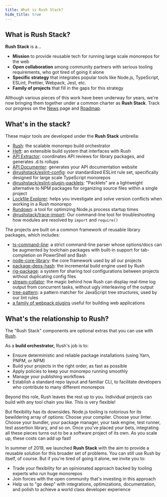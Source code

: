 ```yaml
---
title: What is Rush Stack?
hide_title: true
---
```


## What is Rush Stack?

**Rush Stack** is a...

- **Mission** to provide reusable tech for running large scale monorepos for the web
- **Open collaboration** among community partners with serious tooling requirements, who got tired of going it alone
- **Specific strategy** that integrates popular tools like Node.js, TypeScript, ESLint, Prettier, Webpack, Jest, etc.
- **Family of projects** that fill in the gaps for this strategy

Although various pieces of this work have been underway for years, we're now bringing them together under a common charter as **Rush Stack**. Track our progress on the [News](pages/news.md) page and [Roadmap](pages/overview/roadmap.md).

## What's in the stack?

These major tools are developed under the **Rush Stack** umbrella:

- [Rush](@rushjs/): the scalable monorepo build orchestrator
- [Heft](./pages/heft/overview.md): an extensible build system that interfaces with Rush
- [API Extractor](@api-extractor/): coordinates API reviews for library packages, and generates .d.ts rollups
- [API Documenter](@api-extractor/pages/setup/generating_docs): generates your API documentation website
- [@<!---->rushstack/eslint-config](https://www.npmjs.com/package/@rushstack/eslint-config): our standardized
  ESLint rule set, specifically designed for large scale TypeScript monorepos
- [@<!---->rushstack/eslint-plugin-packlets](https://www.npmjs.com/package/@rushstack/eslint-plugin-packlets):
  "Packlets" are a lightweight alternative to NPM packages for organizing source files within a single project
- [Lockfile Explorer](https://lfx.rushstack.io/): helps you investigate and solve version conflicts when working in a Rush monorepo
- [Rundown](https://www.npmjs.com/package/@rushstack/rundown): a tool for optimizing Node.js process startup times
- [@<!---->rushstack/trace-import](https://www.npmjs.com/package/@rushstack/trace-import): Our command-line tool for troubleshooting how modules are resolved by `import` and `require()`

The projects are built on a common framework of reusable library packages, which includes:

- [ts-command-line](https://www.npmjs.com/package/@rushstack/ts-command-line): a strict command-line parser
  whose options/docs can be augmented by toolchain packages with built-in support for tab-completion on PowerShell and Bash
- [node-core-library](https://www.npmjs.com/package/@rushstack/node-core-library): the core framework
  used by all our projects
- [package-deps-hash](https://www.npmjs.com/package/@rushstack/package-deps-hash): the incremental build engine
  used by Rush
- [rig-package](https://www.npmjs.com/package/@rushstack/rig-package): a system for sharing tool configurations between projects without duplicating config files
- [stream-collator](https://www.npmjs.com/package/@rushstack/stream-collator): the magic behind how Rush can
  display real-time log output from concurrent tasks, without ugly interleaving of the output
- [tree-pattern](https://www.npmjs.com/package/@rushstack/tree-pattern): a pattern matcher for JavaScript tree structures, used by our lint rules
- [a family of webpack plugins](https://github.com/microsoft/rushstack/tree/main/webpack) useful for building web applications

## What's the relationship to Rush?

The "Rush Stack" components are optional extras that you can use with [Rush](@rushjs/).

As a **build orchestrator,** Rush's job is to:

- Ensure deterministic and reliable package installations (using Yarn, PNPM, or NPM)
- Build your projects in the right order, as fast as possible
- Apply policies to keep your monorepo running smoothly
- Manage your publishing workflows
- Establish a standard repo layout and familiar CLI, to facilitate developers who contribute to many different monorepos

Beyond this role, Rush leaves the rest up to you. Individual projects can build with any tool chain you like.
This is very flexible!

But flexibility has its downsides. Node.js tooling is notorious for its bewildering array of options:
Choose your compiler. Choose your linter. Choose your bundler, your package manager, your task engine,
test runner, test assertion library, and so on. Once you've placed your bets, integrating all these pieces
turns out to be a software project of its own. As you scale up, these costs can add up fast!

In summer of 2019, we launched **Rush Stack** with the aim to provide a reusable solution for this broader set of problems. You can still use Rush by itself, of course. But if you're tired of going it alone, we invite you to:

- Trade your flexibility for an opinionated approach backed by tooling experts who run huge monorepos
- Join forces with the open community that's investing in this approach
- Help us to "go deep" with integrations, optimizations, documentation, and polish to achieve a world class developer experience

<!-- Verification of Mastodon account -->

<a rel="me" class="no-external-link-icon" href="https://fosstodon.org/@rushstack"></a>
